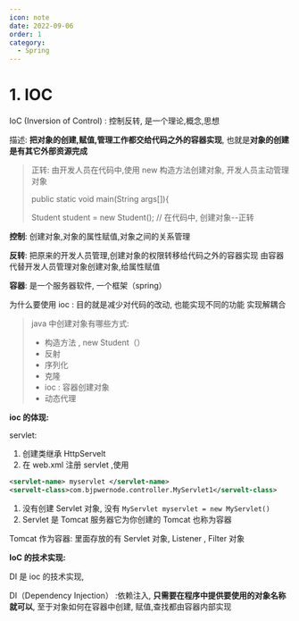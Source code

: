 ```yaml
---
icon: note
date: 2022-09-06
order: 1
category:
  - Spring
---
```


# 1. IOC

IoC (Inversion of Control) : 控制反转, 是一个理论,概念,思想

描述: **把对象的创建,赋值,管理工作都交给代码之外的容器实现**, 也就是**对象的创建是有其它外部资源完成**

> 正转: 由开发人员在代码中,使用 new 构造方法创建对象, 开发人员主动管理对象
>
> public static void main(String args[]){
>
> Student student = new Student(); // 在代码中, 创建对象--正转

**控制**: 创建对象,对象的属性赋值,对象之间的关系管理

**反转**: 把原来的开发人员管理,创建对象的权限转移给代码之外的容器实现 由容器代替开发人员管理对象创建对象,给属性赋值

**容器**: 是一个服务器软件, 一个框架（spring）

为什么要使用 ioc : 目的就是减少对代码的改动, 也能实现不同的功能 实现解耦合

> java 中创建对象有哪些方式:
>
> - 构造方法 , new Student（）
> - 反射
> - 序列化
> - 克隆
> - ioc : 容器创建对象
> - 动态代理

**ioc 的体现:**

servlet:

1. 创建类继承 HttpServelt
2. 在 web.xml 注册 servlet ,使用

```xml
<servlet-name> myservlet </servlet-name>
<servelt-class>com.bjpwernode.controller.MyServlet1</servelt-class>
```

1. 没有创建 Servlet 对象, 没有 `MyServlet myservlet = new MyServlet()`
2. Servlet 是 Tomcat 服务器它为你创建的 Tomcat 也称为容器

Tomcat 作为容器: 里面存放的有 Servlet 对象, Listener , Filter 对象

**IoC 的技术实现:**

DI 是 ioc 的技术实现,

DI（Dependency Injection） :依赖注入, **只需要在程序中提供要使用的对象名称就可以**, 至于对象如何在容器中创建, 赋值,查找都由容器内部实现
